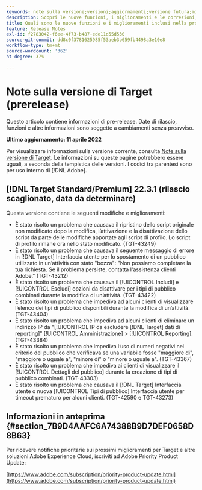 ```yaml
---
keywords: note sulla versione;versioni;aggiornamenti;versione futura;miglioramenti;nuove funzioni;correzioni;aggiornamenti;prerelease
description: Scopri le nuove funzioni, i miglioramenti e le correzioni, compresi SDK, API e librerie JavaScript, inclusi nella prossima versione di Adobe Target.
title: Quali sono le nuove funzioni e i miglioramenti inclusi nella prossima versione?
feature: Release Notes
exl-id: f2783042-f6ee-4f73-b487-ede11d55d530
source-git-commit: dd8c0f3781625985f53aeb3b659fb4498a3e10e8
workflow-type: tm+mt
source-wordcount: '362'
ht-degree: 37%

---
```


# Note sulla versione di Target (prerelease)

Questo articolo contiene informazioni di pre-release. Date di rilascio, funzioni e altre informazioni sono soggette a cambiamenti senza preavviso.

**Ultimo aggiornamento: 11 aprile 2022**

Per visualizzare informazioni sulla versione corrente, consulta [Note sulla versione di Target](release-notes.md). Le informazioni su queste pagine potrebbero essere uguali, a seconda della tempistica delle versioni. I codici tra parentesi sono per uso interno di [!DNL Adobe].

## [!DNL Target Standard/Premium] 22.3.1 (rilascio scaglionato, data da determinare)

Questa versione contiene le seguenti modifiche e miglioramenti:

* È stato risolto un problema che causava il ripristino dello script originale non modificato dopo la modifica, l’attivazione e la disattivazione dello script da parte delle modifiche apportate agli script di profilo. Lo script di profilo rimane ora nello stato modificato. (TGT-43249)
* È stato risolto un problema che causava il seguente messaggio di errore in [!DNL Target] Interfaccia utente per lo spostamento di un pubblico utilizzato in un’attività con stato &quot;bozza&quot;: &quot;Non possiamo completare la tua richiesta. Se il problema persiste, contatta l&#39;assistenza clienti Adobe.&quot; (TGT-43212)
* È stato risolto un problema che causava il [!UICONTROL Includi] e [!UICONTROL Escludi] opzioni da disattivare per i tipi di pubblico combinati durante la modifica di un’attività. (TGT-43422)
* È stato risolto un problema che impediva ad alcuni clienti di visualizzare l’elenco dei tipi di pubblico disponibili durante la modifica di un’attività. (TGT-43404)
* È stato risolto un problema che impediva ad alcuni clienti di eliminare un indirizzo IP da &quot;[!UICONTROL IP da escludere [!DNL Target] dati di reporting]&quot; [!UICONTROL Amministrazione] > [!UICONTROL Reporting]. (TGT-43384)
* È stato risolto un problema che impediva l’uso di numeri negativi nel criterio del pubblico che verificava se una variabile fosse &quot;maggiore di&quot;, &quot;maggiore o uguale a&quot;, &quot;minore di&quot; o &quot;minore o uguale a&quot;. (TGT-43367)
* È stato risolto un problema che impediva ai clienti di visualizzare il [!UICONTROL Dettagli del pubblico] durante la creazione di tipi di pubblico combinati. (TGT-43303)
* È stato risolto un problema che causava il [!DNL Target] Interfaccia utente o nuova [!UICONTROL Tipi di pubblico] Interfaccia utente per timeout prematuro per alcuni clienti. (TGT-42590 e TGT-43273)

## Informazioni in anteprima {#section_7B9D4AAFC6A74388B9D7DEF0658D8B63}

Per ricevere notifiche prioritarie sui prossimi miglioramenti per Target e altre soluzioni Adobe Experience Cloud, iscriviti ad Adobe Priority Product Update:

[https://www.adobe.com/subscription/priority-product-update.html](https://www.adobe.com/subscription/priority-product-update.html)
